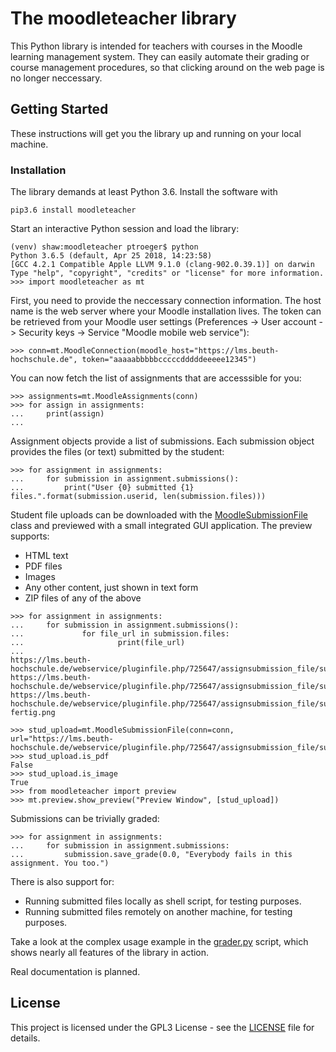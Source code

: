 # The moodleteacher library

This Python library is intended for teachers with courses in the Moodle learning management system.
They can easily automate their grading or course management procedures, so that clicking around
on the web page is no longer neccessary.

## Getting Started

These instructions will get you the library up and running on your local machine.

### Installation

The library demands at least Python 3.6. Install the software with 

```
pip3.6 install moodleteacher
```

Start an interactive Python session and load the library:

```
(venv) shaw:moodleteacher ptroeger$ python
Python 3.6.5 (default, Apr 25 2018, 14:23:58) 
[GCC 4.2.1 Compatible Apple LLVM 9.1.0 (clang-902.0.39.1)] on darwin
Type "help", "copyright", "credits" or "license" for more information.
>>> import moodleteacher as mt
```

First, you need to provide the neccessary connection information. The host name is the web server where your Moodle installation lives. The token can be retrieved from your Moodle user settings (Preferences -> User account -> Security keys -> Service "Moodle mobile web service"):

```
>>> conn=mt.MoodleConnection(moodle_host="https://lms.beuth-hochschule.de", token="aaaaabbbbbcccccdddddeeeee12345")
```

You can now fetch the list of assignments that are accesssible for you:

```
>>> assignments=mt.MoodleAssignments(conn)
>>> for assign in assignments:
...     print(assign)
... 
```

Assignment objects provide a list of submissions. Each submission object provides the files (or text) submitted by the student:

```
>>> for assignment in assignments:
...     for submission in assignment.submissions():
...         print("User {0} submitted {1} files.".format(submission.userid, len(submission.files)))
```

Student file uploads can be downloaded with the [MoodleSubmissionFile](https://github.com/troeger/moodleteacher/blob/f5914a82743928c4fe9b4cb6da95938bcbda4689/moodleteacher/__init__.py#L173) class and previewed with a small integrated GUI application. The preview supports:

- HTML text
- PDF files
- Images
- Any other content, just shown in text form 
- ZIP files of any of the above

```
>>> for assignment in assignments:
...     for submission in assignment.submissions():
...             for file_url in submission.files:
...                     print(file_url)
... 
https://lms.beuth-hochschule.de/webservice/pluginfile.php/725647/assignsubmission_file/submission_files/32245/task03_ft.pdf
https://lms.beuth-hochschule.de/webservice/pluginfile.php/725647/assignsubmission_file/submission_files/75356/Fehlerbaum.jpg
https://lms.beuth-hochschule.de/webservice/pluginfile.php/725647/assignsubmission_file/submission_files/23454/Faultchar%2B-fertig.png
```

```
>>> stud_upload=mt.MoodleSubmissionFile(conn=conn, url="https://lms.beuth-hochschule.de/webservice/pluginfile.php/725647/assignsubmission_file/submission_files/75356/Fehlerbaum.jpg")
>>> stud_upload.is_pdf
False
>>> stud_upload.is_image
True
>>> from moodleteacher import preview
>>> mt.preview.show_preview("Preview Window", [stud_upload])
```

Submissions can be trivially graded:

```
>>> for assignment in assignments:
...     for submission in assignment.submissions:
...         submission.save_grade(0.0, "Everybody fails in this assignment. You too.")
```

There is also support for:

  - Running submitted files locally as shell script, for testing purposes.
  - Running submitted files remotely on another machine, for testing purposes.
  
Take a look at the complex usage example in the [grader.py](grader.py) script, which shows nearly all features of the library in action.

Real documentation is planned.

## License

This project is licensed under the GPL3 License - see the [LICENSE](LICENSE) file for details.
